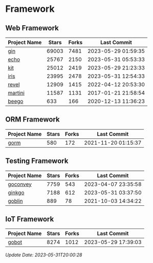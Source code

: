 # Framework

## Web Framework
| Project Name | Stars | Forks | Last Commit |
| ------------ | ----- | ----- | ----------- |
| [gin](https://github.com/gin-gonic/gin) | 69003 | 7481 | 2023-05-29 01:59:35 |
| [echo](https://github.com/labstack/echo) | 25767 | 2150 | 2023-05-31 05:53:33 |
| [kit](https://github.com/go-kit/kit) | 25012 | 2419 | 2023-05-29 21:23:33 |
| [iris](https://github.com/kataras/iris) | 23995 | 2478 | 2023-05-31 12:54:33 |
| [revel](https://github.com/revel/revel) | 12909 | 1415 | 2022-04-12 20:53:30 |
| [martini](https://github.com/go-martini/martini) | 11587 | 1131 | 2017-01-21 21:58:54 |
| [beego](https://github.com/astaxie/beego) | 633 | 166 | 2020-12-13 11:36:23 |

## ORM Framework
| Project Name | Stars | Forks | Last Commit |
| ------------ | ----- | ----- | ----------- |
| [gorm](https://github.com/jinzhu/gorm) | 580 | 172 | 2021-11-20 01:15:37 |

## Testing Framework
| Project Name | Stars | Forks | Last Commit |
| ------------ | ----- | ----- | ----------- |
| [goconvey](https://github.com/smartystreets/goconvey) | 7759 | 543 | 2023-04-07 23:35:58 |
| [ginkgo](https://github.com/onsi/ginkgo) | 7188 | 612 | 2023-05-31 03:37:50 |
| [goblin](https://github.com/franela/goblin) | 889 | 78 | 2021-10-03 14:34:22 |

## IoT Framework
| Project Name | Stars | Forks | Last Commit |
| ------------ | ----- | ----- | ----------- |
| [gobot](https://github.com/hybridgroup/gobot) | 8274 | 1012 | 2023-05-29 17:39:03 |

*Update Date: 2023-05-31T20:00:28*